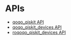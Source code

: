 # APIs

- [qoqo_qiskit API](qoqo_qiskit_api/html/index.html)
- [qoqo_qiskit_devices API](qoqo_qiskit_devices_api/html/index.html)
- [roqoqo_qiskit_devices API](roqoqo_qiskit_devices_api/roqoqo_qiskit_devices/index.html)